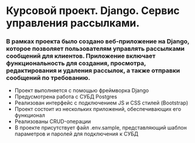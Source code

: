 # Курсовой проект. Django. Сервис управления рассылками.

### В рамках проекта было создано веб-приложение на Django, которое позволяет пользователям управлять рассылками сообщений для клиентов. Приложение включает функциональность для создания, просмотра, редактирования и удаления рассылок, а также отправки сообщений по требованию.

* Проект выполняется с помощью фреймворка Django
* Предусмотрена работа с СУБД Postgres
* Реализован интерфейс с подключением JS и CSS стилей (Bootstrap)
* Проект состоит из нескольких приложений, обеспечивающих его функционал
* Реализованы CRUD-операции
* В проекте присутствует файл .env.sample, представляющий шаблон параметров и паролей для подключения к СУБД